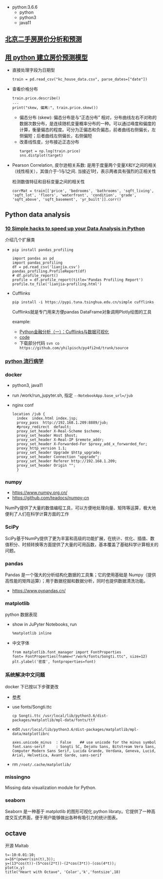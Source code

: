 - python:3.6.6
    - python
    - python3
    - java11
    
## [北京二手房房价分析和预测](https://github.com/xiaoyusmd/Bj_HousePricePredict)

## [用 python 建立房价预测模型](https://zhuanlan.zhihu.com/p/34462156)

- 直接处理字段为日期型

  ```
  train = pd.read_csv("kc_house_data.csv", parse_dates=["date"])
  ```

- 查看价格分布

  ```
  train.price.describe()
  ...
  print("skew, 偏离:", train.price.skew())
  ```

  - 偏态分布 (skew): 偏态分布是与“正态分布” 相对，分布曲线左右不对称的数据次数分布，是连续随机变量概率分布的一种。可以通过峰度和偏度的计算，衡量偏态的程度。可分为正偏态和负偏态，前者曲线右侧偏长，左侧偏短；后者曲线左侧偏长，右侧偏短
  - 改善线性度，分布接近正态分布
    ```
    target = np.log(train.price)
    sns.distplot(target)
    ```

- Pearson Correlation, 皮尔逊相关系数: 是用于度量两个变量X和Y之间的相关（线性相关），其值介于-1与1之间. 当接近1时，表示两者具有强烈的正相关性

  检测数值特征和目标变量之间的相关性

  ```
  corrMat = train[['price', 'bedrooms', 'bathrooms', 'sqft_living', 'sqft_lot', 'floors', 'waterfront', 'condition', 'grade', 'sqft_above', 'sqft_basement', 'yr_built']].corr()
  ```


Python data analysis
---

### [10 Simple hacks to speed up your Data Analysis in Python](https://towardsdatascience.com/10-simple-hacks-to-speed-up-your-data-analysis-in-python-ec18c6396e6b)

介绍几个扩展类
- `pip install pandas_profiling`

  ```
  import pandas as pd
  import pandas_profiling
  df = pd.read_csv('lianjia.csv')
  pandas_profiling.ProfileReport(df)
  # df.profile_report()
  profile = df.profile_report(title='Pandas Profiling Report')
  profile.to_file('lianjia-profiling.html')
  ```
- Cufflinks

  ```
  pip install -i https://pypi.tuna.tsinghua.edu.cn/simple cufflinks
  ```

  Cufflinks就是专门用来方便pandas DataFrame对象调用Plotly绘图的工具

  example:
  - [Python金融分析（一）：Cufflinks与数据可视化](https://beiyuan.me/python4finance-1/)
  - [code](https://codeload.github.com/yhilpisch/py4fi2nd/zip/master)
  - 下载部分代码 `svn co https://github.com/yhilpisch/py4fi2nd/trunk/source`

### [python 流行病学](https://github.com/pzivich/Python-for-Epidemiologists)

### docker

- python3, java11
- run /work/run_jupyter.sh, 指定 `--NotebookApp.base_url=/jub`
- nginx conf

  ```
  location /jub {
    index  index.html index.jsp;
    proxy_pass  http://192.168.1.209:8889/jub;
    #proxy_redirect  default;
    proxy_set_header X-Real-Scheme $scheme;
    proxy_set_header Host $host;
    proxy_set_header X-Real-IP $remote_addr;
    proxy_set_header X-Forwarded-For $proxy_add_x_forwarded_for;
    proxy_http_version 1.1;
    proxy_set_header Upgrade $http_upgrade;
    proxy_set_header Connection "upgrade";
    proxy_set_header Referer http://192.168.1.209;
    proxy_set_header Origin "";
    }
  ```

### numpy

- https://www.numpy.org.cn/
- https://github.com/teadocs/numpy-cn

NumPy提供了大量的数值编程工具，可以方便地处理向量、矩阵等运算，极大地便利了人们在科学计算方面的工作

### SciPy

SciPy基于NumPy提供了更为丰富和高级的功能扩展，在统计、优化、插值、数值积分、时频转换等方面提供了大量的可用函数，基本覆盖了基础科学计算相关的问题。

### pandas

Pandas 是一个强大的分析结构化数据的工具集；它的使用基础是 Numpy（提供高性能的矩阵运算）；用于数据挖掘和数据分析，同时也提供数据清洗功能。

- https://www.pypandas.cn/

### matplotlib

python 数据表现

- show in JuPyter Notebooks, run

  ```
  %matplotlib inline
  ```

- 中文字体

  ```
  from matplotlib.font_manager import FontProperties
  font= FontProperties(fname=r"/work/fonts/Songti.ttc", size=12)
  plt.ylabel('密度', fontproperties=font)
  ```

### 系统解决中文问题

docker 下已按以下步骤更改

- [参考](https://www.jianshu.com/p/b02ec7dc39dd)
- use fonts/Songti.ttc

  ```
  cp Songti.ttc /usr/local/lib/python3.6/dist-packages/matplotlib/mpl-data/fonts/ttf
  ```

- edit `/usr/local/lib/python3.6/dist-packages/matplotlib/mpl-data/matplotlibrc`

  ```
  axes.unicode_minus  : False    ## use unicode for the minus symbol
  font.sans-serif     : Songti SC, DejaVu Sans, Bitstream Vera Sans, Computer Modern Sans Serif, Lucida Grande, Verdana, Geneva, Lucid, Arial, Helvetica, Avant Garde, sans-serif
  ```

- rm `/root/.cache/matplotlib/`

### missingno

Missing data visualization module for Python.

### seaborn

Seaborn 是一种基于 matplotlib 的图形可视化 python libraty。它提供了一种高度交互式界面，便于用户能够做出各种有吸引力的统计图表。

## octave

开源 Maltab

```
t=-10:0.01:10;
x=16*(power(sin(t),3));
y=(13*cos(t))-(5*cos(2*t))-(2*cos(3*t))-(cos(4*t));
plot(x,y)
title("Heart with Octave", 'Color','k','fontsize',18)
```

